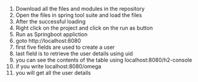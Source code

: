 1. Download all the files and modules in the repository
2. Open the files in spring tool suite and load the files
3. After the successful loading
4. Right click on the project and click on the run as button 
5. Run as Springboot appliction 
6. goto http://localhost:8080
7. first five fields are used to create a user 
8. last field is to retrieve the user details using uid
9. you can see the contents of the table using localhost:8080/h2-console
10. if you write localhost:8080/omega 
11. you will get all the user details